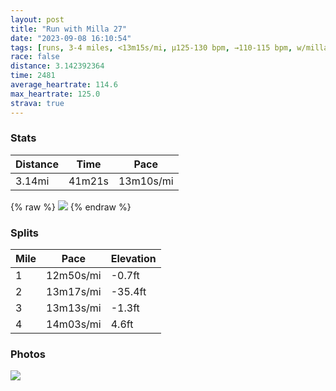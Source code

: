 ```yaml
---
layout: post
title: "Run with Milla 27"
date: "2023-09-08 16:10:54"
tags: [runs, 3-4 miles, <13m15s/mi, μ125-130 bpm, →110-115 bpm, w/milla]
race: false
distance: 3.142392364
time: 2481
average_heartrate: 114.6
max_heartrate: 125.0
strava: true
---
```


### Stats

| Distance | Time | Pace |
|----------|------|------|
|3.14mi|41m21s|13m10s/mi|

{% raw %}
<img src='https://maps.googleapis.com/maps/api/staticmap?maptype=roadmap&path=enc:i}ywFjgpbMQi@]SIIBGREFSHKBM?MOc@Gc@BSBCLAf@Rj@r@PNPBTRVLVPHDJ@PLTFX@ZGPSb@KNUn@i@d@eAv@sAVs@DGD?BERIZaCLoA@o@Cg@CKa@k@_@_@[SUG[SKAI?WQqEeCy@u@GQu@iAUg@@GGe@CiAHg@`@gARU^q@Ba@KiBMUWk@g@}@}@s@EAE@g@Sm@k@]QY_@SQMUBGWe@CUSYa@y@q@y@u@a@o@YOCADo@[a@I[?YHM\WXW?o@RGDYACBoAo@cBmASSQWEME]Qc@E[@QEGa@][k@KMQGUAu@H[?{@KSKg@OUODCMBSIa@JE?YKgAg@q@e@k@QOCUB?FO@CDSf@ETKTG\EHOp@KTET?JEd@IZ@ZGNEDENANM@G\@??E@^FJ@DC\LTe@Ec@IKBOE?TITGZGHIDFHFBFJDj@A\Uh@ONEf@_@n@AN\^v@dAf@f@ZR`Az@Xd@\Zh@zAn@~ALTf@j@NXZVXNTDdAd@T@ZIZCd@ENDz@IZ@p@Kf@?h@ERFp@^H@f@z@DLLp@Bh@TfAT`@z@v@bA^HUZe@v@u@Vc@VwAJSD_@DcAf@oBBc@DKCI?a@D[L_@LI`@J|@j@v@j@`BZ\Ln@Hj@C^@\CVZTh@b@pBV\J\@t@BJ@XJh@B?G?KJKf@?RGPM?SFgA~@GFGVw@`AKH]n@?TG\Fp@CJGBSBQCIMGCK?MLc@r@MHCHF\BDAHBVC^JTLn@LZXb@PF&key=AIzaSyC1MId7bFpkLXNAaYhBSTb8jLyiSqzbDtM&size=800x800&markers=color:yellow|label:S|40.77029,-73.98022&markers=color:green|label:F|40.771229999999974,-73.97917000000001'>
{% endraw %}

### Splits

| Mile | Pace | Elevation |
|------|------|-----------|
|1|12m50s/mi|-0.7ft|
|2|13m17s/mi|-35.4ft|
|3|13m13s/mi|-1.3ft|
|4|14m03s/mi|4.6ft|

### Photos
<img src='https://dgtzuqphqg23d.cloudfront.net/6-sa5HttxjZ9vkse-U6ajMxCZ1xgTEoKt7ds00-RlKs-646x768.jpg'>
